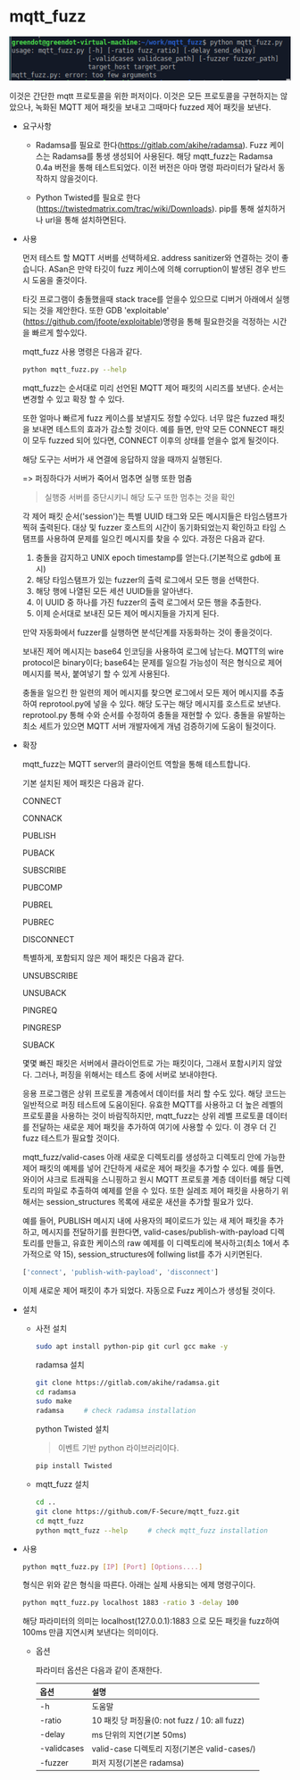 # mqtt_fuzz

![1](images/1.png)

이것은 간단한 mqtt 프로토콜을 위한 퍼저이다. 이것은 모든 프로토콜을 구현하지는 않았으나, 녹화된 MQTT 제어 패킷을 보내고 그때마다 fuzzed 제어 패킷을 보낸다.

- 요구사항

  - Radamsa를 필요로 한다(https://gitlab.com/akihe/radamsa). Fuzz 케이스는 Radamsa를 통생 생성되어 사용된다. 해당 mqtt_fuzz는 Radamsa 0.4a 버전을 통해 테스트되었다. 이전 버전은 아마 명령 파라미터가 달라서 동작하지 않을것이다.

  - Python Twisted를 필요로 한다(https://twistedmatrix.com/trac/wiki/Downloads). pip를 통해 설치하거나 url을 통해 설치하면된다.

- 사용

  먼저 테스트 할 MQTT 서버를 선택하세요. address sanitizer와 연결하는 것이 좋습니다. ASan은 만약 타깃이 fuzz 케이스에 의해 corruption이 발생된 경우 반드시 도움을 줄것이다.

  타깃 프로그램이 충돌했을때 stack trace를 얻을수 있으므로 디버거 아래에서 실행되는 것을 제안한다. 또한 GDB 'exploitable' (https://github.com/jfoote/exploitable)명령을 통해 필요한것을 걱정하는 시간을 빠르게 할수있다.

  mqtt_fuzz 사용 명령은 다음과 같다.

  ``` bash
  python mqtt_fuzz.py --help
  ```

  mqtt_fuzz는 순서대로 미리 선언된 MQTT 제어 패킷의 시리즈를 보낸다. 순서는 변경할 수 있고 확장 할 수 있다.

  또한 얼마나 빠르게 fuzz 케이스를 보낼지도 정할 수있다. 너무 많은 fuzzed 패킷을 보내면 테스트의 효과가 감소할 것이다. 예를 들면, 만약 모든 CONNECT 패킷이 모두 fuzzed 되어 있다면, CONNECT 이후의 상태를 얻을수 없게 될것이다.

  해당 도구는 서버가 새 연결에 응답하지 않을 때까지 실행된다.

  => 퍼징하다가 서버가 죽어서 멈추면 실행 또한 멈춤

  > 실행중 서버를 중단시키니 해당 도구 또한 멈추는 것을 확인

  각 제어 패킷 순서('session')는 특별 UUID 태그와 모든 메시지들은 타임스탬프가 찍혀 출력된다. 대상 및 fuzzer 호스트의 시간이 동기화되었는지 확인하고 타임 스탬프를 사용하여 문제를 일으킨 메시지를 찾을 수 있다. 과정은 다음과 같다.

  1. 충돌을 감지하고 UNIX epoch timestamp를 얻는다.(기본적으로 gdb에 표시)
  2. 해당 타임스탬프가 있는 fuzzer의 출력 로그에서 모든 행을 선택한다.
  3. 해당 행에 나열된 모든 세션 UUID들을 알아낸다.
  4. 이 UUID 중 하나를 가진 fuzzer의 출력 로그에서 모든 행을 추출한다.
  5. 이제 순서대로 보내진 모든 제어 메시지들을 가지게 된다.

  만약 자동화에서 fuzzer를 실행하면 분석단계를 자동화하는 것이 좋을것이다.

  보내진 제어 메시지는 base64 인코딩을 사용하여 로그에 남는다. MQTT의 wire protocol은 binary이다; base64는 문제를 일으킬 가능성이 적은 형식으로 제어 메시지를 복사, 붙여넣기 할 수 있게 사용된다.

  충돌을 일으킨 한 일련의 제어 메시지를 찾으면 로그에서 모든 제어 메시지를 추출하여 reprotool.py에 넣을 수 있다. 해당 도구는 해당 메시지를 호스트로 보낸다. reprotool.py 통해 수와 순서를 수정하여 충돌을 재현할 수 있다. 충돌을 유발하는 최소 세트가 있으면 MQTT 서버 개발자에게 개념 검증하기에 도움이 될것이다.

- 확장

  mqtt_fuzz는 MQTT server의 클라이언트 역할을 통해 테스트합니다.

  기본 설치된 제어 패킷은 다음과 같다.

  CONNECT

  CONNACK

  PUBLISH

  PUBACK

  SUBSCRIBE

  PUBCOMP

  PUBREL

  PUBREC

  DISCONNECT

  특별하게, 포함되지 않은 제어 패킷은 다음과 같다.

  UNSUBSCRIBE

  UNSUBACK

  PINGREQ

  PINGRESP

  SUBACK

  몇몇 빠진 패킷은 서버에서 클라이언트로 가는 패킷이다, 그래서 포함시키지 않았다. 그러나, 퍼징을 위해서는 테스트 중에 서버로 보내야한다.

  응용 프로그램은 상위 프로토콜 계층에서 데이터를 처리 할 수도 있다. 해당 코드는 일반적으로 퍼징 테스트에 도움이된다. 유효한 MQTT를 사용하고 더 높은 레벨의 프로토콜을 사용하는 것이 바람직하지만, mqtt_fuzz는 상위 레벨 프로토콜 데이터를 전달하는 새로운 제어 패킷을 추가하여 여기에 사용할 수 있다. 이 경우 더 긴 fuzz 테스트가 필요할 것이다.

  mqtt_fuzz/valid-cases 아래 새로운 디렉토리를 생성하고 디렉토리 안에 가능한 제어 패킷의 예제를 넣어 간단하게 새로운 제어 패킷을 추가할 수 있다. 예를 들면, 와이어 샤크로 트래픽을 스니핑하고 원시 MQTT 프로토콜 계층 데이터를 해당 디렉토리의 파일로 추출하여 예제를 얻을 수 있다. 또한 실레조 제어 패킷을 사용하기 위해서는 session_structures 목록에 새로운 새션을 추가할 필요가 있다.

  예를 들어, PUBLISH 메시지 내에 사용자의 페이로드가 있는 새 제어 패킷을 추가하고, 메시지를 전달하기를 원한다면, valid-cases/publish-with-payload 디렉토리를 만들고, 유효한 케이스의 raw 예제를 이 디렉토리에 복사하고(최소 1에서 추가적으로 약 15), session_structures에 follwing list를 추가 시키면된다.

  ``` bash
  ['connect', 'publish-with-payload', 'disconnect']
  ```

  이제 새로운 제어 패킷이 추가 되었다. 자동으로 Fuzz 케이스가 생성될 것이다.

- 설치

  - 사전 설치

    ``` bash
    sudo apt install python-pip git curl gcc make -y
    ```

    radamsa 설치

    ``` bash
    git clone https://gitlab.com/akihe/radamsa.git
    cd radamsa
    sudo make
    radamsa		# check radamsa installation
    ```

    python Twisted 설치

    > 이벤트 기반 python 라이브러리이다.

    ``` bash
    pip install Twisted
    ```

  - mqtt_fuzz 설치

    ``` bash
    cd ..
    git clone https://github.com/F-Secure/mqtt_fuzz.git
    cd mqtt_fuzz
    python mqtt_fuzz --help		# check mqtt_fuzz installation
    ```

- 사용

  ``` bash
  python mqtt_fuzz.py [IP] [Port] [Options....]
  ```

  형식은 위와 같은 형식을 따른다. 아래는 실제 사용되는 에제 명령구이다.

  ``` bash
  python mqtt_fuzz.py localhost 1883 -ratio 3 -delay 100
  ```

  해당 파라미터의 의미는 localhost(127.0.0.1):1883 으로 모든 패킷을 fuzz하여 100ms 만큼 지연시켜 보낸다는 의미이다.

  - 옵션

    파라미터 옵션은 다음과 같이 존재한다.

    | 옵션        | 설명                                          |
    | ----------- | --------------------------------------------- |
    | -h          | 도움말                                        |
    | -ratio      | 10 패킷 당 퍼징율(0: not fuzz / 10: all fuzz) |
    | -delay      | ms 단위의 지연(기본 50ms)                     |
    | -validcases | valid-case 디렉토리 지정(기본은 valid-cases/) |
    | -fuzzer     | 퍼저 지정(기본은 radamsa)                     |

    